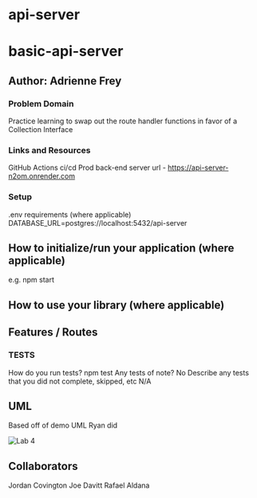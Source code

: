 # api-server

# basic-api-server

## Author: Adrienne Frey
### Problem Domain
  Practice learning to swap out the route handler functions in favor of a Collection Interface

### Links and Resources
GitHub Actions ci/cd
Prod back-end server url - https://api-server-n2om.onrender.com

### Setup
.env requirements (where applicable)
DATABASE_URL=postgres://localhost:5432/api-server

## How to initialize/run your application (where applicable)
e.g. npm start

## How to use your library (where applicable)

## Features / Routes

### TESTS

How do you run tests? npm test
Any tests of note? No
Describe any tests that you did not complete, skipped, etc N/A

## UML

Based off of demo UML Ryan did

![Lab 4](assets/lab4-UML.png)

## Collaborators

Jordan Covington 
Joe Davitt
Rafael Aldana